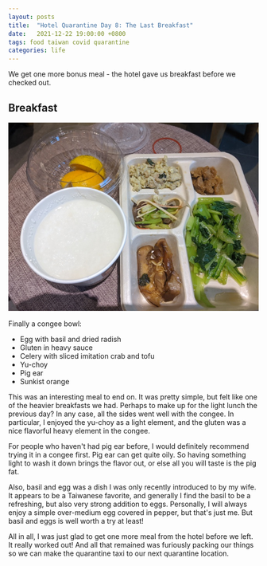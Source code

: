 ```yaml
---
layout: posts
title:  "Hotel Quarantine Day 8: The Last Breakfast"
date:   2021-12-22 19:00:00 +0800
tags: food taiwan covid quarantine
categories: life
---
```


We get one more bonus meal - the hotel gave us breakfast before we checked out.

## Breakfast

![breakfast](/assets/taiwan_2021/day8_meal1.jpg)

Finally a congee bowl:
* Egg with basil and dried radish
* Gluten in heavy sauce
* Celery with sliced imitation crab and tofu
* Yu-choy
* Pig ear
* Sunkist orange

This was an interesting meal to end on. It was pretty simple, but felt like one of the
heavier breakfasts we had. Perhaps to make up for the light lunch the previous day? In
any case, all the sides went well with the congee. In particular, I enjoyed the yu-choy
as a light element, and the gluten was a nice flavorful heavy element in the congee.

For people who haven't had pig ear before,  I would definitely recommend trying it in a
congee first. Pig ear can get quite oily. So having something light to wash it down
brings the flavor out, or else all you will taste is the pig fat.

Also, basil and egg was a dish I was only recently introduced to by my wife. It appears
to be a Taiwanese favorite, and generally I find the basil to be a refreshing, but also
very strong addition to eggs. Personally, I will always enjoy a simple over-medium egg
covered in pepper, but that's just me. But basil and eggs is well worth a try at least!

All in all, I was just glad to get one more meal from the hotel before we left. It
really worked out! And all that remained was furiously packing our things so we can make
the quarantine taxi to our next quarantine location.